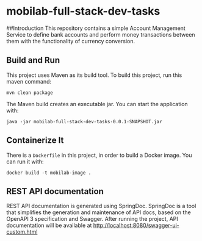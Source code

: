 # mobilab-full-stack-dev-tasks

##Introduction
This repository contains a simple Account Management Service to define bank accounts and perform money transactions between them with the functionality of currency conversion.

## Build and Run
This project uses Maven as its build tool. To build this project, run this maven command:
```
mvn clean package
```
The Maven build creates an executable jar. You can start the application with:
```
java -jar mobilab-full-stack-dev-tasks-0.0.1-SNAPSHOT.jar
```

## Containerize It
There is a `Dockerfile` in this project, in order to build a Docker image. You can run it with:

```
docker build -t mobilab-image .
```

## REST API documentation
REST API documentation is generated using SpringDoc. SpringDoc is a tool that simplifies the generation and maintenance of API docs, based on the OpenAPI 3 specification and Swagger. After running the project, API documentation will be available at [http://localhost:8080/swagger-ui-custom.html](http://localhost:8080/swagger-ui-custom.html)

